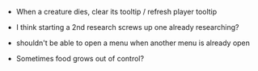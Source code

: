 - When a creature dies, clear its tooltip / refresh player tooltip

- I think starting a 2nd research screws up one already researching?

- shouldn't be able to open a menu when another menu is already open

- Sometimes food grows out of control?